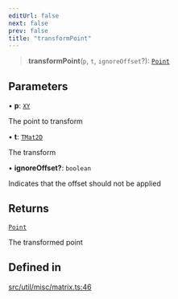 ```yaml
---
editUrl: false
next: false
prev: false
title: "transformPoint"
---
```


> **transformPoint**(`p`, `t`, `ignoreOffset`?): [`Point`](/api/classes/point/)

## Parameters

• **p**: [`XY`](/api/interfaces/xy/)

The point to transform

• **t**: [`TMat2D`](/api/type-aliases/tmat2d/)

The transform

• **ignoreOffset?**: `boolean`

Indicates that the offset should not be applied

## Returns

[`Point`](/api/classes/point/)

The transformed point

## Defined in

[src/util/misc/matrix.ts:46](https://github.com/fabricjs/fabric.js/blob/8748628df7e9de00ba77413bfc3ad9e9fe9d4f30/src/util/misc/matrix.ts#L46)
